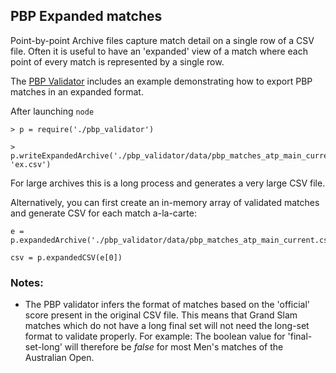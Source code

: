 ## PBP Expanded matches

Point-by-point Archive files capture match detail on a single row of a CSV file. Often it is useful to have an 'expanded' view of a match where each point of every match is represented by a single row.

The [PBP Validator](https://github.com/TennisVisuals/universal-match-object/tree/master/examples/pbp-validator) includes an example demonstrating how to export PBP matches in an expanded format.

After launching ```node```

```
> p = require('./pbp_validator')

> p.writeExpandedArchive('./pbp_validator/data/pbp_matches_atp_main_current.csv', 'ex.csv')
```

For large archives this is a long process and generates a very large CSV file.

Alternatively, you can first create an in-memory array of validated matches and generate CSV for each match a-la-carte:

```
e = p.expandedArchive('./pbp_validator/data/pbp_matches_atp_main_current.csv')

csv = p.expandedCSV(e[0])
```

### Notes:

- The PBP validator infers the format of matches based on the 'official' score present in the original CSV file. This means that Grand Slam matches which do not have a long final set will not need the long-set format to validate properly. For example: The boolean value for 'final-set-long' will therefore be *false* for most Men's matches of the Australian Open.
